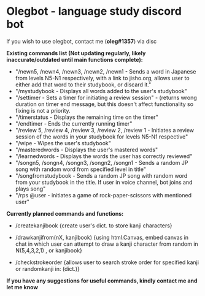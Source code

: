 # Olegbot - language study discord bot

If you wish to use olegbot, contact me (<b>oleg#1357</b>) via disc

<strong>Existing commands list (Not updating regularly, likely inaccurate/outdated until main functions complete):</strong>
          
   - "/newn5, /newn4, /newn3, /newn2, /newn1 - Sends a word in Japanese from levels N5-N1 respectively, with a link to jisho.org, allows user to either add that word to       their studybook, or discard it."
   - "/mystudybook - Displays all words added to the user's studybook"
   - "/settimer - Sets a timer for initiating a review session" - (returns wrong duration on timer end message, but this doesn't affect functionality so fixing is not a priority.
   - "/timerstatus - Displays the remaining time on the timer"
   - "/endtimer - Ends the currently running timer"
   - "/review 5, /review 4, /review 3, /review 2, /review 1 - Initiates a review session of the words in your studybook for levels N5-N1 respective"
   - "/wipe - Wipes the user's studybook"
   - "/masteredwords - Displays the user's mastered words"
   - "/learnedwords - Displays the words the user has correctly reviewed"
   - "/songn5, /songn4, /songn3, /songn2, /songn1 - Sends a random JP song with random word from specified level in title"
   - "/songfromstudybook - Sends a random JP song with random word from your studybook in the title. If user in voice channel, bot joins and plays song"
   - "/rps @user - initiates a game of rock-paper-scissors with mentioned user"

<strong>Currently planned commands and functions:</strong>

   - /createkanjibook
    {create user's dict. to store kanji characters}
    
   - /drawkanjifrom(nX, kanjibook)
    {using html.Canvas, embed canvas in chat in which user can attempt to draw a kanji character from random in N(5,4,3,2,1) , or kanjibook}
    
   - /checkstrokeorder
    {allows user to search stroke order for specified kanji or randomkanji in: (dict.)}
    
<strong>If you have any suggestions for useful commands, kindly contact me and let me know</strong>   
    
